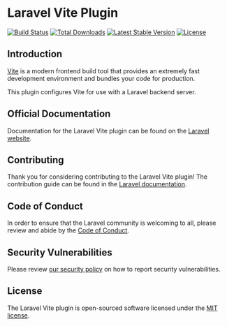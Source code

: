 # Laravel Vite Plugin

<a href="https://github.com/laravel/vite-plugin/actions"><img src="https://github.com/laravel/vite-plugin/workflows/tests/badge.svg" alt="Build Status"></a>
<a href="https://www.npmjs.com/package/laravel-vite-plugin"><img src="https://img.shields.io/npm/dt/laravel-vite-plugin" alt="Total Downloads"></a>
<a href="https://www.npmjs.com/package/laravel-vite-plugin"><img src="https://img.shields.io/npm/v/laravel-vite-plugin" alt="Latest Stable Version"></a>
<a href="https://www.npmjs.com/package/laravel-vite-plugin"><img src="https://img.shields.io/npm/l/laravel-vite-plugin" alt="License"></a>

## Introduction

[Vite](https://vitejs.dev) is a modern frontend build tool that provides an extremely fast development environment and bundles your code for production.

This plugin configures Vite for use with a Laravel backend server.

## Official Documentation

Documentation for the Laravel Vite plugin can be found on the [Laravel website](https://laravel.com/docs/vite).

## Contributing

Thank you for considering contributing to the Laravel Vite plugin! The contribution guide can be found in the [Laravel documentation](https://laravel.com/docs/contributions).

## Code of Conduct

In order to ensure that the Laravel community is welcoming to all, please review and abide by the [Code of Conduct](https://laravel.com/docs/contributions#code-of-conduct).

## Security Vulnerabilities

Please review [our security policy](https://github.com/laravel/vite-plugin/security/policy) on how to report security vulnerabilities.

## License

The Laravel Vite plugin is open-sourced software licensed under the [MIT license](LICENSE.md).
